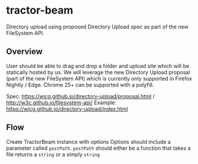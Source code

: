# tractor-beam
Directory upload using proposed Directory Upload spec as part of the new
FileSystem API.

## Overview
User should be able to drag and drop a folder and upload site which will be
statically hosted by us. We will leverage the new Directory Upload proposal
(part of the new FileSystem API) which is currently only supported in
Firefox Nightly / Edge. Chrome 25+ can be supported with a polyfill.

Spec: https://wicg.github.io/directory-upload/proposal.html / http://w3c.github.io/filesystem-api/
Example: https://wicg.github.io/directory-upload/index.html

## Flow
Create TractorBeam instance with options
Options should include a parameter called `postPath`. `postPath` should
either be a function that takes a file returns a `string` or a simply `string`
